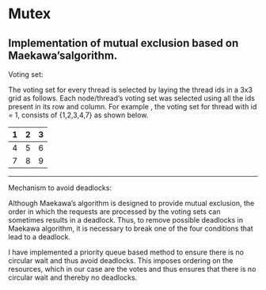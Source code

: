 # Mutex
Implementation of mutual exclusion based on Maekawa’salgorithm.
---

Voting set:

The voting set for every thread is selected by laying the thread ids in a 3x3 grid as follows. Each node/thread’s voting set was selected using all the ids present in its row and column. For example , the voting set for thread with id = 1, consists of {1,2,3,4,7} as shown below.

| 1 | 2 | 3 |   
|---|---|---|
| 4 | 5 | 6 |
| 7 | 8 | 9 |

---
Mechanism to avoid deadlocks:

Although Maekawa’s algorithm is designed to provide mutual exclusion, the order in which the requests are processed by the voting sets can sometimes results in a deadlock. Thus, to remove possible deadlocks in Maekawa algorithm, it is necessary to break one of the four conditions that lead to a deadlock. 

I have implemented a priority queue based method to ensure there is no circular wait and thus avoid deadlocks. This imposes ordering on the resources, which in our case are the votes and thus ensures that there is no circular wait and thereby no deadlocks.
